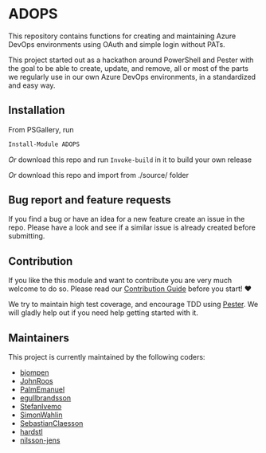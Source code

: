 # ADOPS

This repository contains functions for creating and maintaining Azure DevOps environments using OAuth and simple login without PATs.

This project started out as a hackathon around PowerShell and Pester with the goal to be able to create, update, and remove, all or most of the parts we regularly use in our own Azure DevOps environments, in a standardized and easy way.

## Installation

From PSGallery, run 

```PowerShell
Install-Module ADOPS
```

_Or_ download this repo and run `Invoke-build` in it to build your own release

_Or_ download this repo and import from ./source/ folder

## Bug report and feature requests

If you find a bug or have an idea for a new feature create an issue in the repo. Please have a look and see if a similar issue is already created before submitting.

## Contribution

If you like the this module and want to contribute you are very much welcome to do so. Please read our [Contribution Guide](CONTRIBUTING.md) before you start! ❤

We try to maintain high test coverage, and encourage TDD using [Pester](https://github.com/pester/Pester). We will gladly help out if you need help getting started with it.

## Maintainers

This project is currently maintained by the following coders:

- [bjompen](https://github.com/bjompen)
- [JohnRoos](https://github.com/JohnRoos)
- [PalmEmanuel](https://github.com/PalmEmanuel)
- [egullbrandsson](https://github.com/egullbrandsson)
- [StefanIvemo](https://github.com/StefanIvemo)
- [SimonWahlin](https://github.com/SimonWahlin)
- [SebastianClaesson](https://github.com/SebastianClaesson)
- [hardstl](https://github.com/Hardstl)
- [nilsson-jens](https://github.com/nilsson-jens)
